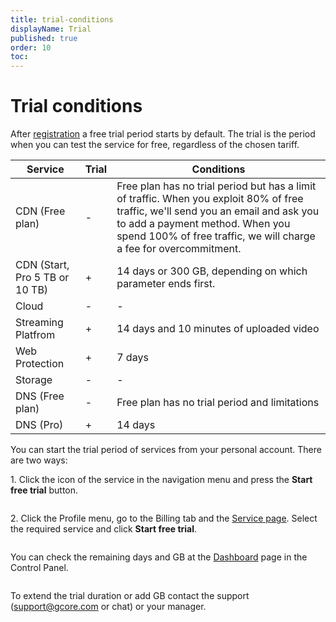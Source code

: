 ```yaml
---
title: trial-conditions
displayName: Trial
published: true
order: 10
toc:
---
```

# Trial conditions

After <a href="https://gcore.com/docs/account-settings/create-an-account-for-an-individual-or-legal-entity" target="_blank">registration</a> a free trial period starts by default. The trial is the period when you can test the service for free, regardless of the chosen tariff.

| **Service**                          | **Trial** | **Conditions**                                                                                                                                                                                                                                      |
|----------------------------------|-------|-------------------------------------------------------------------------------------------------------------------------------------------------------------------------------------------------------------------------------------------------|
| CDN (Free plan)                  | -     | Free plan has no trial period but has a limit of traffic. When you exploit 80% of free traffic, we'll send you an email and ask you to add a payment method. When you spend 100% of free traffic, we will charge a fee for overcommitment.    |
| CDN (Start, Pro 5 TB or 10 TB) | +     | 14 days or 300 GB, depending on which parameter ends first.                                                                                                                                                                                     |
| Cloud                            | -     | -                                                                                                                                                                                                                                               |
| Streaming Platfrom               | +     | 14 days and 10 minutes of uploaded video                                                                                                                                                                                                        |
| Web Protection                   | +     | 7 days                                                                                                                                                                                                                                          |
| Storage                          | -     | -                                                                                                                                                                                                                                               |
| DNS (Free plan)                  | -     | Free plan has no trial period and limitations                                                                                                                                                                                                   |
| DNS (Pro)                        | +     | 14 days                                                                                                                                                                                                                                         |

You can start the trial period of services from your personal account. There are two ways:

1\. Click the icon of the service in the navigation menu and press the **Start free trial** button.

<img src="https://assets.gcore.pro/docs/account-settings/billing/trial/start-from-product-tab-10.png" alt="">

2\. Click the Profile menu, go to the Billing tab and the <a href="https://accounts.gcore.com/billing/services" target="_blank">Service page</a>. Select the required service and click **Start free trial**.

<img src="https://assets.gcore.pro/docs/account-settings/billing/trial/start-from-service-page-20.png" alt="">

You can check the remaining days and GB at the <a href="https://accounts.gcore.com/reports/dashboard" target="_blank">Dashboard</a> page in the Control Panel.  

<img src="https://assets.gcore.pro/docs/account-settings/billing/trial/check-leftovers-30.png" alt="">

To extend the trial duration or add GB contact the support ([support@gcore.com](mailto:support@gcore.com) or chat) or your manager.